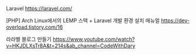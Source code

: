 Laravel
https://laravel.com/


[PHP] Arch Linux에서의 LEMP 스택 + Laravel 개발 환경 설치 매뉴얼
https://dev-overload.tistory.com/16


라라벨 블로그 만들기
https://www.youtube.com/watch?v=HKJDLXsTr8A&t=214s&ab_channel=CodeWithDary

